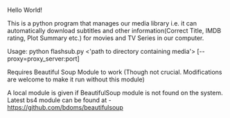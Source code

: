 Hello World!

This is a python program that manages our media library i.e. it can automatically
download subtitles and other information(Correct Title, IMDB rating, Plot Summary etc.)
 for movies and TV Series in our computer.

Usage:
python flashsub.py <'path to directory containing media'> [--proxy=proxy_server:port]

Requires Beautiful Soup Module to work (Though not crucial. Modifications are welcome to
make it run without this module)

A local module is given if BeautifulSoup module is not found on the system.
Latest bs4 module can be found at - https://github.com/bdoms/beautifulsoup